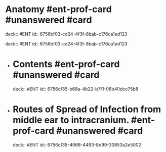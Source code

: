 # Anatomy #ent-prof-card #unanswered #card

deck:: #ENT
id:: 6756bf03-cd24-4f3f-8bab-c176ca1ed123

deck:: #ENT
id:: 6756bf03-cd24-4f3f-8bab-c176ca1ed123

- # Contents #ent-prof-card #unanswered #card
  deck:: #ENT
  id:: 6756cf35-b68a-4b22-b7f1-06b40dce75b8
- # Routes of Spread of Infection from middle ear to intracranium. #ent-prof-card #unanswered #card
  deck:: #ENT
  id:: 6756cf35-4068-4493-8d99-33853a2e5002
